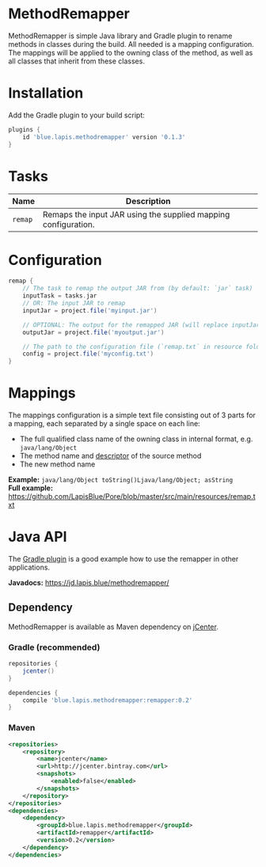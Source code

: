 # MethodRemapper
MethodRemapper is simple Java library and Gradle plugin to rename methods in classes during the build. All needed is a mapping configuration. The mappings will be applied to the owning class of the method, as well as all classes that inherit from these classes.

# Installation
Add the Gradle plugin to your build script:

```gradle
plugins {
    id 'blue.lapis.methodremapper' version '0.1.3'
}
```

# Tasks
|Name|Description|
|----|-----------|
|`remap`|Remaps the input JAR using the supplied mapping configuration.|

# Configuration
```gradle
remap {
    // The task to remap the output JAR from (by default: `jar` task)
    inputTask = tasks.jar
    // OR: The input JAR to remap
    inputJar = project.file('myinput.jar')

    // OPTIONAL: The output for the remapped JAR (will replace inputJar by default)
    outputJar = project.file('myoutput.jar')

    // The path to the configuration file (`remap.txt` in resource folder by default)
    config = project.file('myconfig.txt')
}
```

# Mappings
The mappings configuration is a simple text file consisting out of 3 parts for a mapping, each separated by a single space on each line:

- The full qualified class name of the owning class in internal format, e.g. `java/lang/Object`
- The method name and [descriptor](https://docs.oracle.com/javase/specs/jvms/se8/html/jvms-4.html#jvms-4.3) of the source method
- The new method name

**Example:** `java/lang/Object toString()Ljava/lang/Object; asString`  
**Full example:** https://github.com/LapisBlue/Pore/blob/master/src/main/resources/remap.txt

# Java API
The [Gradle plugin](https://github.com/LapisBlue/MethodRemapper/blob/master/gradle-plugin/src/main/groovy/blue/lapis/methodremapper/gradle/RemapTask.groovy#L51-L90) is a good example how to use the remapper in other applications.

**Javadocs:** https://jd.lapis.blue/methodremapper/

## Dependency
MethodRemapper is available as Maven dependency on [jCenter](https://bintray.com/bintray/jcenter).

### Gradle (recommended)
```gradle
repositories {
    jcenter()
}

dependencies {
    compile 'blue.lapis.methodremapper:remapper:0.2'
}
```

### Maven
```xml
<repositories>
    <repository>
        <name>jcenter</name>
        <url>http://jcenter.bintray.com</url>
        <snapshots>
            <enabled>false</enabled>
        </snapshots>
    </repository>
</repositories>
<dependencies>
    <dependency>
        <groupId>blue.lapis.methodremapper</groupId>
        <artifactId>remapper</artifactId>
        <version>0.2</version>
    </dependency>
</dependencies>
```

